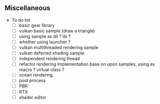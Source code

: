 ## Miscellaneous
- To do list
  * [ ] basic gear library
  * [ ] vulkan basic sample (draw a triangle)
  * [ ] using sample as dll ? lib ?
  * [ ] whether using launcher ?
  * [ ] vulkan multithreaded rendering sample
  * [ ] vulkan deferred shading sample
  * [ ] independent rendering thread
  * [ ] refactor rendering implementation base on upon samples, using as macro ? virtual class ? 
  * [ ] ocean rendering
  * [ ] post process
  * [ ] PBR
  * [ ] RTX
  * [ ] shader editor